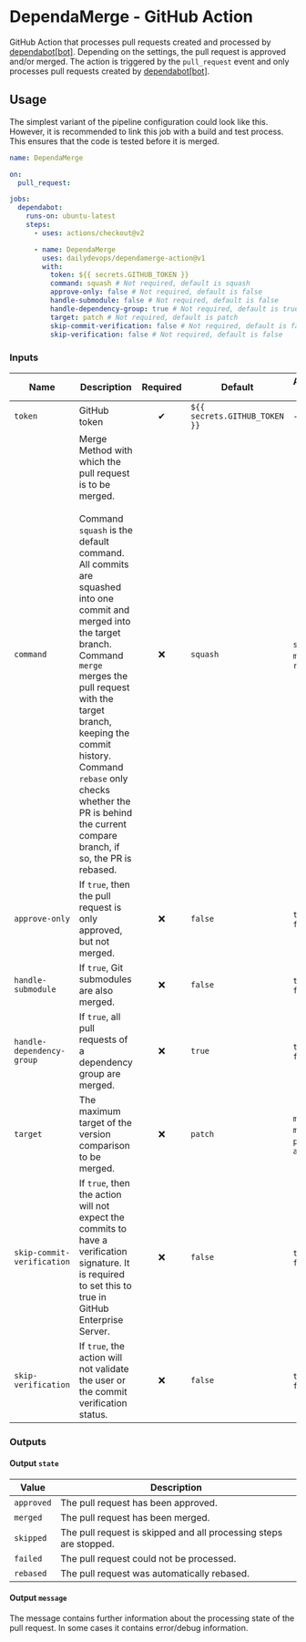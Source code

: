 # DependaMerge - GitHub Action

GitHub Action that processes pull requests created and processed by
[dependabot[bot]](https://github.com/dependabot). Depending on the settings, the
pull request is approved and/or merged. The action is triggered by the
`pull_request` event and only processes pull requests created by
[dependabot[bot]](https://github.com/dependabot).

## Usage

The simplest variant of the pipeline configuration could look like this.
However, it is recommended to link this job with a build and test process. This
ensures that the code is tested before it is merged.

```yaml
name: DependaMerge

on:
  pull_request:

jobs:
  dependabot:
    runs-on: ubuntu-latest
    steps:
      - uses: actions/checkout@v2

      - name: DependaMerge
        uses: dailydevops/dependamerge-action@v1
        with:
          token: ${{ secrets.GITHUB_TOKEN }}
          command: squash # Not required, default is squash
          approve-only: false # Not required, default is false
          handle-submodule: false # Not required, default is false
          handle-dependency-group: true # Not required, default is true
          target: patch # Not required, default is patch
          skip-commit-verification: false # Not required, default is false
          skip-verification: false # Not required, default is false
```

### Inputs

| Name                       | Description                                                                                                                                                                                                                                                                                                                                                                                               | Required | Default                       | Available Values                 |
| -------------------------- | --------------------------------------------------------------------------------------------------------------------------------------------------------------------------------------------------------------------------------------------------------------------------------------------------------------------------------------------------------------------------------------------------------- | :------: | ----------------------------- | -------------------------------- |
| `token`                    | GitHub token                                                                                                                                                                                                                                                                                                                                                                                              |    ✔    | `${{ secrets.GITHUB_TOKEN }}` | ---                              |
| `command`                  | Merge Method with which the pull request is to be merged.<br/><br/>Command `squash` is the default command. All commits are squashed into one commit and merged into the target branch.<br />Command `merge` merges the pull request with the target branch, keeping the commit history.<br />Command `rebase` only checks whether the PR is behind the current compare branch, if so, the PR is rebased. |    ❌    | `squash`                      | `squash`, `merge`, `rebase`      |
| `approve-only`             | If `true`, then the pull request is only approved, but not merged.                                                                                                                                                                                                                                                                                                                                        |    ❌    | `false`                       | `true`, `false`                  |
| `handle-submodule`         | If `true`, Git submodules are also merged.                                                                                                                                                                                                                                                                                                                                                                |    ❌    | `false`                       | `true`, `false`                  |
| `handle-dependency-group`  | If `true`, all pull requests of a dependency group are merged.                                                                                                                                                                                                                                                                                                                                            |    ❌    | `true`                        | `true`, `false`                  |
| `target`                   | The maximum target of the version comparison to be merged.                                                                                                                                                                                                                                                                                                                                                |    ❌    | `patch`                       | `major`, `minor`, `patch`, `any` |
| `skip-commit-verification` | If `true`, then the action will not expect the commits to have a verification signature. It is required to set this to true in GitHub Enterprise Server.                                                                                                                                                                                                                                                  |    ❌    | `false`                       | `true`, `false`                  |
| `skip-verification`        | If `true`, the action will not validate the user or the commit verification status.                                                                                                                                                                                                                                                                                                                       |    ❌    | `false`                       | `true`, `false`                  |

### Outputs

#### Output `state`

| Value      | Description                                                       |
| ---------- | ----------------------------------------------------------------- |
| `approved` | The pull request has been approved.                               |
| `merged`   | The pull request has been merged.                                 |
| `skipped`  | The pull request is skipped and all processing steps are stopped. |
| `failed`   | The pull request could not be processed.                          |
| `rebased`  | The pull request was automatically rebased.                       |

#### Output `message`

The message contains further information about the processing state of the pull
request. In some cases it contains error/debug information.